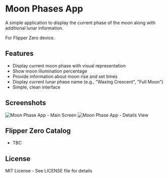 # Moon Phases App

A simple application to display the current phase of the moon along with additional lunar information.

For Flipper Zero device.

## Features

- Display current moon phase with visual representation
- Show moon illumination percentage
- Provide information about moon rise and set times
- Display current lunar phase name (e.g., "Waxing Crescent", "Full Moon")
- Simple, clean interface

## Screenshots

![Moon Phase App - Main Screen](screenshots/main-screen.png)
![Moon Phase App - Details View](screenshots/details-view.png)

## Flipper Zero Catalog

- TBC

## License

MIT License - See LICENSE file for details
